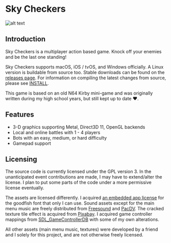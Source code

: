 # Sky Checkers

![alt text](https://zgcoder.net/software/skycheckers/images/playing-thumb.png "A screen-shot of Sky Checker's game-play")

## Introduction
Sky Checkers is a multiplayer action based game. Knock off your enemies and be the last one standing!

Sky Checkers supports macOS, iOS / tvOS, and Windows officially. A Linux version is buildable from source too. Stable downloads can be found on the [releases page](https://github.com/zorgiepoo/Sky-Checkers/releases). For information on compiling the latest changes from source, please see [INSTALL](INSTALL).

This game is based on an old N64 Kirby mini-game and was originally written during my high school years, but still kept up to date ❤️.

## Features

* 3-D graphics supporting Metal, Direct3D 11, OpenGL backends
* Local and online battles with 1 - 4 players
* Bots with an easy, medium, or hard difficulty
* Gamepad support

## Licensing

The source code is currently licensed under the GPL version 3. In the unanticipated event contributions are made, I may have to extend/alter the license. I plan to put some parts of the code under a more permissive license eventually.

The assets are licensed differently. I acquired [an embedded app license](http://typodermicfonts.com/goodfish/) for the goodfish font that only I can use. Sound assets except for the main menu music are freely distributed from [Freesound](https://freesound.org) and [PacDV](http://www.pacdv.com/sounds/). The cracked texture tile effect is acquired from [Pixabay](https://pixabay.com/illustrations/cracked-texture-overlay-distressed-1975573/). I acquired game controller mappings from [SDL_GameControllerDB](https://github.com/gabomdq/SDL_GameControllerDB) with some of my own alterations.

All other assets (main menu music, textures) were developed by a friend and I solely for this project, and are not otherwise freely licensed.
